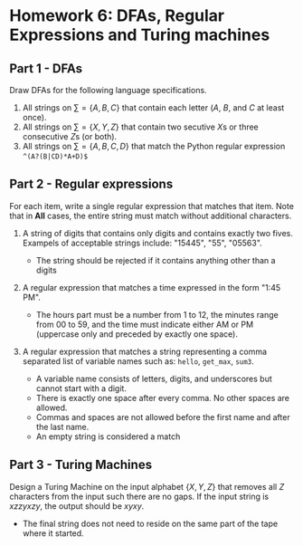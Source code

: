 # Homework 6: DFAs, Regular Expressions and Turing machines

## Part 1 - DFAs

Draw DFAs for the following language specifications.

1. All strings on $\sum = \{A,B,C\}$ that contain each letter ($A$, $B$, and $C$ at least once).
2. All strings on $\sum = \{X,Y,Z\}$ that contain two secutive $X$s or three consecutive $Z$s (or both).
3. All strings on $\sum = \{A,B,C,D\}$ that match the Python regular expression `^(A?(B|CD)*A+D)$`

## Part 2 - Regular expressions

For each item, write a single regular expression that matches that item. Note that in **All** cases, the entire string must match without additional characters.

1. A string of digits that contains only digits and contains exactly two fives. Exampels of acceptable strings include: "15445", "55", "05563".

   - The string should be rejected if it contains anything other than a digits

2. A regular expression that matches a time expressed in the form "1:45 PM".

    - The hours part must be a number from 1 to 12, the minutes range from 00 to 59, and the time must indicate either AM or PM (uppercase only and preceded by exactly one space).

3. A regular expression that matches a string representing a comma separated list of variable names such as: `hello`, `get_max`, `sum3`.

    - A variable name consists of letters, digits, and underscores but cannot start with a digit.
    - There is exactly one space after every comma. No other spaces are allowed.
    - Commas and spaces are not allowed before the first name and after the last name.
    - An empty string is considered a match

## Part 3 - Turing Machines

Design a Turing Machine on the input alphabet $\{X,Y,Z\}$ that removes all $Z$ characters from the input such there are no gaps. If the input string is $xzzyxzy$, the output should be $xyxy$.

-  The final string does not need to reside on the same part of the tape where it started.
